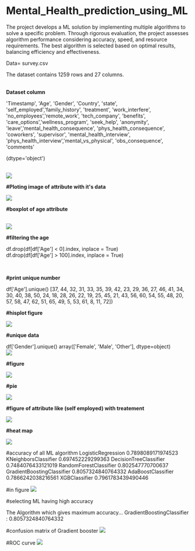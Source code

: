 # Mental_Health_prediction_using_ML
The project develops a ML solution by implementing multiple algorithms to solve a specific problem. Through rigorous evaluation, the project assesses algorithm performance considering accuracy, speed, and resource requirements. The best algorithm is selected based on optimal results, balancing efficiency and effectiveness.

<p>Data= survey.csv</p>

<p>The dataset contains 1259 rows and 27 columns.</p>
<br>
<b>Dataset column</b>

<p>'Timestamp', 'Age', 'Gender', 'Country', 'state', 'self_employed','family_history', 'treatment', 'work_interfere', 'no_employees','remote_work', 'tech_company', 'benefits', 'care_options','wellness_program', 'seek_help', 'anonymity', 'leave','mental_health_consequence', 'phys_health_consequence', 'coworkers',
 'supervisor', 'mental_health_interview', 'phys_health_interview','mental_vs_physical', 'obs_consequence', 'comments'</p>
 <p>(dtype='object')</p><br>

<img src="upload/unique.png">



<p><b>#Ploting image of attribute with it's data</b><p>
<img src="upload/self_employed.png"><br>
       
<p><b>#boxplot of age attribute</b><p>
<br>

<img src="upload/plot_image.png">

<p><b>#filtering the age</b><p>

<p>df.drop(df[df['Age'] < 0].index, inplace = True)<br>
df.drop(df[df['Age'] > 100].index, inplace = True)</p><br>

<p><b>#print unique number</b><p>
df['Age'].unique()
[37, 44, 32, 31, 33, 35, 39, 42, 23, 29, 36, 27, 46, 41, 34, 30, 40, 38, 50, 24, 18, 28, 26, 22, 19, 25, 45, 21, 43, 56, 60, 54, 55, 48, 20, 57, 58, 47, 62, 51, 65, 49,  5, 53, 61,  8, 11, 72])<br>

<p><b>#hisplot figure</b><p>
<img src="upload/bar_image.png"><br>

<p><b>#unique data</b><p>
df['Gender'].unique()
array(['Female', 'Male', 'Other'], dtype=object)

<br>
<img src="upload/gender_data"><br>

<p><b>#figure</b><p>
<img src="upload/gender.png"><br>

<p><b>#pie</b><p>
<img src="upload/pie_chart.png"><br>

<p><b>#figure of attribute like (self employed) with treatement</b><p>
<img src="upload/self_employed_seeking_treatment.png"><br>

<p><b>#heat map</b><p>
<img src="upload/heatmap.png"><br>

#accuracy of all ML algorithm
LogisticRegression 0.7898089171974523
KNeighborsClassifier 0.697452229299363
DecisionTreeClassifier 0.7484076433121019
RandomForestClassifier 0.802547770700637
GradientBoostingClassifier 0.8057324840764332
AdaBoostClassifier 0.7866242038216561
XGBClassifier 0.7961783439490446

#in figure
<img src="upload/plotting_the_model_accuracies.png">

#selecting ML having high accuracy

The Algorithm which gives maximum accuracy...
GradientBoostingClassifier : 0.8057324840764332

#confusion matrix of Gradient booster
<img src="upload/confusion_matrix.png">

#ROC curve
<img src="upload/roc_curve.png">
